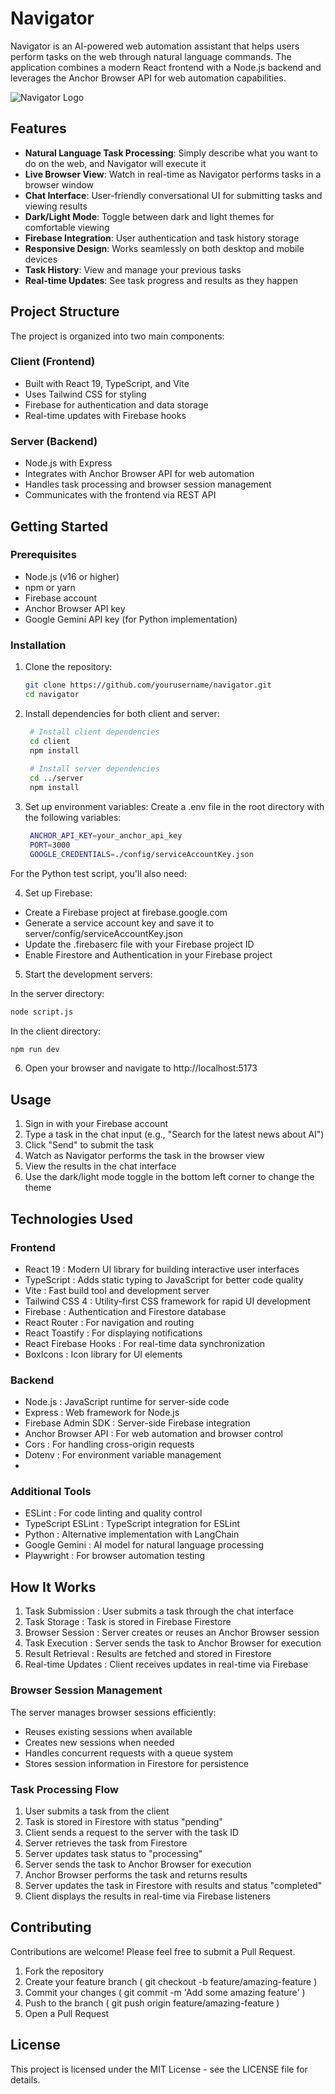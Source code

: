# Navigator

Navigator is an AI-powered web automation assistant that helps users perform tasks on the web through natural language commands. The application combines a modern React frontend with a Node.js backend and leverages the Anchor Browser API for web automation capabilities.

![Navigator Logo](client/src/assets/navigator.png)

## Features

- **Natural Language Task Processing**: Simply describe what you want to do on the web, and Navigator will execute it
- **Live Browser View**: Watch in real-time as Navigator performs tasks in a browser window
- **Chat Interface**: User-friendly conversational UI for submitting tasks and viewing results
- **Dark/Light Mode**: Toggle between dark and light themes for comfortable viewing
- **Firebase Integration**: User authentication and task history storage
- **Responsive Design**: Works seamlessly on both desktop and mobile devices
- **Task History**: View and manage your previous tasks
- **Real-time Updates**: See task progress and results as they happen

## Project Structure

The project is organized into two main components:

### Client (Frontend)
- Built with React 19, TypeScript, and Vite
- Uses Tailwind CSS for styling
- Firebase for authentication and data storage
- Real-time updates with Firebase hooks

### Server (Backend)
- Node.js with Express
- Integrates with Anchor Browser API for web automation
- Handles task processing and browser session management
- Communicates with the frontend via REST API

## Getting Started

### Prerequisites

- Node.js (v16 or higher)
- npm or yarn
- Firebase account
- Anchor Browser API key
- Google Gemini API key (for Python implementation)

### Installation

1. Clone the repository:
   ```bash
   git clone https://github.com/yourusername/navigator.git
   cd navigator

2. Install dependencies for both client and server:
   ```bash
    # Install client dependencies
    cd client
    npm install
    
    # Install server dependencies
    cd ../server
    npm install

3. Set up environment variables:
Create a .env file in the root directory with the following variables:
   ```bash
    ANCHOR_API_KEY=your_anchor_api_key
    PORT=3000
    GOOGLE_CREDENTIALS=./config/serviceAccountKey.json
For the Python test script, you'll also need:


4. Set up Firebase:

- Create a Firebase project at firebase.google.com
- Generate a service account key and save it to server/config/serviceAccountKey.json
- Update the .firebaserc file with your Firebase project ID
- Enable Firestore and Authentication in your Firebase project

5. Start the development servers:

In the server directory:
```bash
node script.js
```
In the client directory:
```bash
npm run dev
```
6. Open your browser and navigate to http://localhost:5173

## Usage
1. Sign in with your Firebase account
2. Type a task in the chat input (e.g., "Search for the latest news about AI")
3. Click "Send" to submit the task
4. Watch as Navigator performs the task in the browser view
5. View the results in the chat interface
6. Use the dark/light mode toggle in the bottom left corner to change the theme

## Technologies Used
### Frontend
- React 19 : Modern UI library for building interactive user interfaces
- TypeScript : Adds static typing to JavaScript for better code quality
- Vite : Fast build tool and development server
- Tailwind CSS 4 : Utility-first CSS framework for rapid UI development
- Firebase : Authentication and Firestore database
- React Router : For navigation and routing
- React Toastify : For displaying notifications
- React Firebase Hooks : For real-time data synchronization
- BoxIcons : Icon library for UI elements

### Backend
- Node.js : JavaScript runtime for server-side code
- Express : Web framework for Node.js
- Firebase Admin SDK : Server-side Firebase integration
- Anchor Browser API : For web automation and browser control
- Cors : For handling cross-origin requests
- Dotenv : For environment variable management
- 
### Additional Tools
- ESLint : For code linting and quality control
- TypeScript ESLint : TypeScript integration for ESLint
- Python : Alternative implementation with LangChain
- Google Gemini : AI model for natural language processing
- Playwright : For browser automation testing

## How It Works
1. Task Submission : User submits a task through the chat interface
2. Task Storage : Task is stored in Firebase Firestore
3. Browser Session : Server creates or reuses an Anchor Browser session
4. Task Execution : Server sends the task to Anchor Browser for execution
5. Result Retrieval : Results are fetched and stored in Firestore
6. Real-time Updates : Client receives updates in real-time via Firebase
### Browser Session Management
The server manages browser sessions efficiently:

- Reuses existing sessions when available
- Creates new sessions when needed
- Handles concurrent requests with a queue system
- Stores session information in Firestore for persistence
### Task Processing Flow
1. User submits a task from the client
2. Task is stored in Firestore with status "pending"
3. Client sends a request to the server with the task ID
4. Server retrieves the task from Firestore
5. Server updates task status to "processing"
6. Server sends the task to Anchor Browser for execution
7. Anchor Browser performs the task and returns results
8. Server updates the task in Firestore with results and status "completed"
9. Client displays the results in real-time via Firebase listeners

## Contributing
Contributions are welcome! Please feel free to submit a Pull Request.

1. Fork the repository
2. Create your feature branch ( git checkout -b feature/amazing-feature )
3. Commit your changes ( git commit -m 'Add some amazing feature' )
4. Push to the branch ( git push origin feature/amazing-feature )
5. Open a Pull Request
## License
This project is licensed under the MIT License - see the LICENSE file for details.
